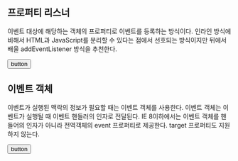 ## 프로퍼티 리스너
이벤트 대상에 해당하는 객체의 프로퍼티로 이벤트를 등록하는 방식이다.
인라인 방식에 비해서 HTML과 JavaScript를 분리할 수 있다는 점에서 선호되는 방식이지만 뒤에서 배울 addEventListener 방식을 추천한다.

<input type="button" name = "" id = "target" value="button" />

<script>
    var t = document.getElementById('target');
    t.onclick = function(){
        alert('Hello World');
    }
</script>

## 이벤트 객체
이벤트가 실행된 맥락의 정보가 필요할 때는 이벤트 객체를 사용한다. 이벤트 객체는 이벤트가 실행될 때 이벤트 핸들러의 인자로 전달된다.
IE 8이하에서는 이벤트 객체를 핸들어의 인자가 아니라 전역객체의 event 프로퍼티로 제공한다. target 프로퍼티도 지원하지 않는다.

<input type="button" name = "" id = "target" value="button" />

<script>
    var t = document.getElementById('target');
    t.onclick = function(event){        // 브라우저는 첫번째 인자로 event 객체 전달, event라고 하는 내부변수에 통해서 event객체를 사용할 수 있다.
        alert('Hello World, ' + event.target.value);    //이 함수가 호출된 event 타겟이 갖고 있는 value, button
    }
</script>
